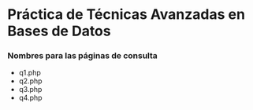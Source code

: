 # Práctica de Técnicas Avanzadas en Bases de Datos

### Nombres para las páginas de consulta

* q1.php
* q2.php
* q3.php
* q4.php
